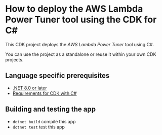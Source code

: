 # How to deploy the AWS Lambda Power Tuner tool using the CDK for C#

This CDK project deploys the *AWS Lambda Power Tuner* tool using C#.

You can use the project as a standalone or reuse it within your own CDK projects.

## Language specific prerequisites

- [.NET 8.0 or later](https://docs.aws.amazon.com/cdk/v2/guide/getting_started.html#getting_started_prerequisites)
- [Requirements for CDK with C#](https://docs.aws.amazon.com/cdk/v2/guide/work-with-cdk-csharp.html#csharp-prerequisites)

## Building and testing the app

* `dotnet build`  compile this app
* `dotnet test`  	 test this app
